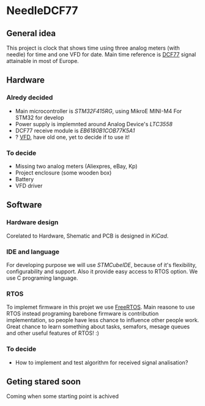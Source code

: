 # NeedleDCF77
## General idea
This project is clock that shows time using three analog meters (with needle) for time and one VFD for date. Main time reference is [DCF77](https://en.wikipedia.org/wiki/DCF77) signal attainable in most of Europe.
## Hardware
### Alredy decided
  - Main microcontroller is *STM32F415RG*, using MikroE MINI-M4 For STM32 for develop
  - Power supply is implemnted around Analog Device's *LTC3558*
  - DCF77 receive module is *EB6180B1COB77K5A1*
  - ? [VFD](https://en.wikipedia.org/wiki/Vacuum_fluorescent_display), have old one, yet to decide if to use it!

### To decide
  - Missing two analog meters (Aliexpres, eBay, Kp)
  - Project enclosure (some wooden box)
  - Battery
  - VFD driver

## Software
### Hardware design
Corelated to Hardware, Shematic and PCB is designed in *KiCad*.

### IDE and language
For developing purpose we will use *STMCubeIDE*, because of it's flexibility, configurability and support. Also it provide easy access to RTOS option. We use C programing language.

### RTOS
To implemet firmware in this projet we use [FreeRTOS](https://www.freertos.org/). Main reasone to use RTOS instead programing barebone firmware is contribution implementation, so people have less chance to influence other people work. Great chance to learn something about tasks, semafors, mesage queues and other useful features of RTOS! :)

### To decide
  - How to implement and test algorithm for received signal analisation?


## Geting stared soon
Coming when some starting point is achived

